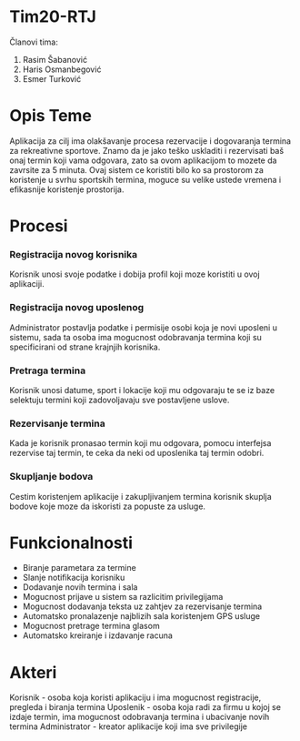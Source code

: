 # Tim20-RTJ

Članovi tima:

1. Rasim Šabanović  
2. Haris Osmanbegović
3. Esmer Turković

# Opis Teme

Aplikacija za cilj ima olakšavanje procesa rezervacije i dogovaranja termina za rekreativne sportove. Znamo da je jako teško uskladiti i rezervisati baš onaj termin koji vama odgovara, zato sa ovom aplikacijom to mozete da zavrsite za 5 minuta. Ovaj sistem ce koristiti bilo ko sa prostorom za koristenje u svrhu sportskih termina, moguce su velike ustede vremena i efikasnije koristenje prostorija.

# Procesi

### Registracija novog korisnika

Korisnik unosi svoje podatke i dobija profil koji moze koristiti u ovoj aplikaciji.

### Registracija novog uposlenog

Administrator postavlja podatke i permisije osobi koja je novi uposleni u sistemu, sada ta osoba ima mogucnost odobravanja termina koji su specificirani od strane krajnjih korisnika.

### Pretraga termina

Korisnik unosi datume, sport i lokacije koji mu odgovaraju te se iz baze selektuju termini koji zadovoljavaju sve postavljene uslove.

### Rezervisanje termina

Kada je korisnik pronasao termin koji mu odgovara, pomocu interfejsa rezervise taj termin, te ceka da neki od uposlenika taj termin odobri.

### Skupljanje bodova

Cestim koristenjem aplikacije i zakupljivanjem termina korisnik skuplja bodove koje moze da iskoristi za popuste za usluge.

# Funkcionalnosti

- Biranje parametara za termine
- Slanje notifikacija korisniku
- Dodavanje novih termina i sala
- Mogucnost prijave u sistem sa razlicitim privilegijama
- Mogucnost dodavanja teksta uz zahtjev za rezervisanje termina
- Automatsko pronalazenje najblizih sala koristenjem GPS usluge
- Mogucnost pretrage termina glasom
- Automatsko kreiranje i izdavanje racuna

# Akteri

Korisnik - osoba koja koristi aplikaciju i ima mogucnost registracije, pregleda i biranja termina
Uposlenik - osoba koja radi za firmu u kojoj se izdaje termin, ima mogucnost odobravanja termina i ubacivanje novih termina
Administrator - kreator aplikacije koji ima sve privilegije



